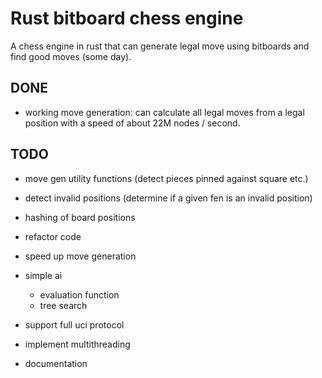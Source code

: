 # Rust bitboard chess engine

A chess engine in rust that can generate legal move using bitboards
and find good moves (some day).

## DONE
- working move generation: can calculate all legal moves from a legal position with a speed of about 22M nodes / second.

## TODO
- move gen utility functions (detect pieces pinned against square etc.)
- detect invalid positions (determine if a given fen is an invalid position)
- hashing of board positions


- refactor code
- speed up move generation


- simple ai
  - evaluation function
  - tree search
- support full uci protocol
- implement multithreading


- documentation